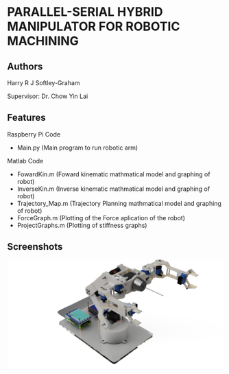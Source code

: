 
# PARALLEL-SERIAL HYBRID MANIPULATOR FOR ROBOTIC MACHINING


## Authors

Harry R J Softley-Graham

Supervisor: Dr. Chow Yin Lai


## Features

Raspberry Pi Code
- Main.py (Main program to run robotic arm)

Matlab Code
- FowardKin.m (Foward kinematic mathmatical model and graphing of robot)
- InverseKin.m (Inverse kinematic mathmatical model and graphing of robot)
- Trajectory_Map.m (Trajectory Planning mathmatical model and graphing of robot)
- ForceGraph.m (Plotting of the Force aplication of the robot)
- ProjectGraphs.m (Plotting of stiffness graphs)


## Screenshots

![alt text](https://github.com/harryrocket01/3rd-Year-Project-Serial-Parallel-Hybrid-Robotic-Manipulator/blob/main/lqPBbL_w.png?raw=true)

